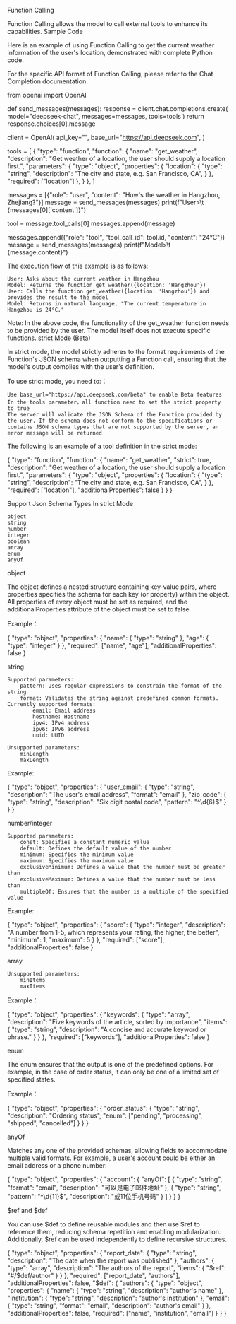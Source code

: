 Function Calling

Function Calling allows the model to call external tools to enhance its capabilities.
Sample Code

Here is an example of using Function Calling to get the current weather information of the user's location, demonstrated with complete Python code.

For the specific API format of Function Calling, please refer to the Chat Completion documentation.

from openai import OpenAI

def send_messages(messages):
    response = client.chat.completions.create(
        model="deepseek-chat",
        messages=messages,
        tools=tools
    )
    return response.choices[0].message

client = OpenAI(
    api_key="<your api key>",
    base_url="https://api.deepseek.com",
)

tools = [
    {
        "type": "function",
        "function": {
            "name": "get_weather",
            "description": "Get weather of a location, the user should supply a location first.",
            "parameters": {
                "type": "object",
                "properties": {
                    "location": {
                        "type": "string",
                        "description": "The city and state, e.g. San Francisco, CA",
                    }
                },
                "required": ["location"]
            },
        }
    },
]

messages = [{"role": "user", "content": "How's the weather in Hangzhou, Zhejiang?"}]
message = send_messages(messages)
print(f"User>\t {messages[0]['content']}")

tool = message.tool_calls[0]
messages.append(message)

messages.append({"role": "tool", "tool_call_id": tool.id, "content": "24℃"})
message = send_messages(messages)
print(f"Model>\t {message.content}")

The execution flow of this example is as follows:

    User: Asks about the current weather in Hangzhou
    Model: Returns the function get_weather({location: 'Hangzhou'})
    User: Calls the function get_weather({location: 'Hangzhou'}) and provides the result to the model
    Model: Returns in natural language, "The current temperature in Hangzhou is 24°C."

Note: In the above code, the functionality of the get_weather function needs to be provided by the user. The model itself does not execute specific functions.
strict Mode (Beta)

In strict mode, the model strictly adheres to the format requirements of the Function's JSON schema when outputting a Function call, ensuring that the model's output complies with the user's definition.

To use strict mode, you need to:：

    Use base_url="https://api.deepseek.com/beta" to enable Beta features
    In the tools parameter，all function need to set the strict property to true
    The server will validate the JSON Schema of the Function provided by the user. If the schema does not conform to the specifications or contains JSON schema types that are not supported by the server, an error message will be returned

The following is an example of a tool definition in the strict mode:

{
    "type": "function",
    "function": {
        "name": "get_weather",
        "strict": true,
        "description": "Get weather of a location, the user should supply a location first.",
        "parameters": {
            "type": "object",
            "properties": {
                "location": {
                    "type": "string",
                    "description": "The city and state, e.g. San Francisco, CA",
                }
            },
            "required": ["location"],
            "additionalProperties": false
        }
    }
}

Support Json Schema Types In strict Mode

    object
    string
    number
    integer
    boolean
    array
    enum
    anyOf

object

The object defines a nested structure containing key-value pairs, where properties specifies the schema for each key (or property) within the object. All properties of every object must be set as required, and the additionalProperties attribute of the object must be set to false.

Example：

{
    "type": "object",
    "properties": {
        "name": { "type": "string" },
        "age": { "type": "integer" }
    },
    "required": ["name", "age"],
    "additionalProperties": false
}

string

    Supported parameters:
        pattern: Uses regular expressions to constrain the format of the string
        format: Validates the string against predefined common formats. Currently supported formats:
            email: Email address
            hostname: Hostname
            ipv4: IPv4 address
            ipv6: IPv6 address
            uuid: UUID

    Unsupported parameters:
        minLength
        maxLength

Example:

{
    "type": "object",
    "properties": {
        "user_email": {
            "type": "string",
            "description": "The user's email address",
            "format": "email" 
        },
        "zip_code": {
            "type": "string",
            "description": "Six digit postal code",
            "pattern": "^\\d{6}$"
        }
    }
}

number/integer

    Supported parameters:
        const: Specifies a constant numeric value
        default: Defines the default value of the number
        minimum: Specifies the minimum value
        maximum: Specifies the maximum value
        exclusiveMinimum: Defines a value that the number must be greater than
        exclusiveMaximum: Defines a value that the number must be less than
        multipleOf: Ensures that the number is a multiple of the specified value

Example:

{
    "type": "object",
    "properties": {
        "score": {
            "type": "integer",
            "description": "A number from 1-5, which represents your rating, the higher, the better",
            "minimum": 1,
            "maximum": 5
        }
    },
    "required": ["score"],
    "additionalProperties": false
}

array

    Unsupported parameters:
        minItems
        maxItems

Example：

{
    "type": "object",
    "properties": {
        "keywords": {
            "type": "array",
            "description": "Five keywords of the article, sorted by importance",
            "items": {
                "type": "string",
                "description": "A concise and accurate keyword or phrase."
            }
        }
    },
    "required": ["keywords"],
    "additionalProperties": false
}

enum

The enum ensures that the output is one of the predefined options. For example, in the case of order status, it can only be one of a limited set of specified states.

Example：

{
    "type": "object",
    "properties": {
        "order_status": {
            "type": "string",
            "description": "Ordering status",
            "enum": ["pending", "processing", "shipped", "cancelled"]
        }
    }
}

anyOf

Matches any one of the provided schemas, allowing fields to accommodate multiple valid formats. For example, a user's account could be either an email address or a phone number:

{
    "type": "object",
    "properties": {
    "account": {
        "anyOf": [
            { "type": "string", "format": "email", "description": "可以是电子邮件地址" },
            { "type": "string", "pattern": "^\\d{11}$", "description": "或11位手机号码" }
        ]
    }
  }
}

$ref and $def

You can use $def to define reusable modules and then use $ref to reference them, reducing schema repetition and enabling modularization. Additionally, $ref can be used independently to define recursive structures.

{
    "type": "object",
    "properties": {
        "report_date": {
            "type": "string",
            "description": "The date when the report was published"
        },
        "authors": {
            "type": "array",
            "description": "The authors of the report",
            "items": {
                "$ref": "#/$def/author"
            }
        }
    },
    "required": ["report_date", "authors"],
    "additionalProperties": false,
    "$def": {
        "authors": {
            "type": "object",
            "properties": {
                "name": {
                    "type": "string",
                    "description": "author's name"
                },
                "institution": {
                    "type": "string",
                    "description": "author's institution"
                },
                "email": {
                    "type": "string",
                    "format": "email",
                    "description": "author's email"
                }
            },
            "additionalProperties": false,
            "required": ["name", "institution", "email"]
        }
    }
}
